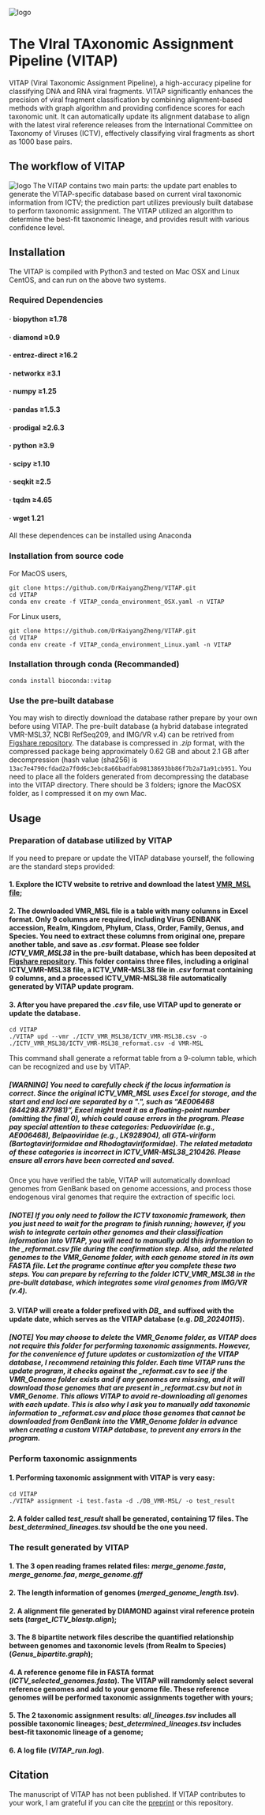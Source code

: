 ![logo](/images/logo.png)
# **The VIral TAxonomic Assignment Pipeline (VITAP)**
VITAP (Viral Taxonomic Assignment Pipeline), a high-accuracy pipeline for classifying DNA and RNA viral fragments. VITAP significantly enhances the precision of viral fragment classification by combining alignment-based methods with graph algorithm and providing confidence scores for each taxonomic unit. It can automatically update its alignment database to align with the latest viral reference releases from the International Committee on Taxonomy of Viruses (ICTV), effectively classifying viral fragments as short as 1000 base pairs.
## The workflow of VITAP
![logo](/images/workflow.png)
The VITAP contains two main parts: the update part enables to generate the VITAP-specific database based on current viral taxonomic information from ICTV; the prediction part utilizes previously built database to perform taxonomic assignment. The VITAP utilized an algorithm to determine the best-fit taxonomic lineage, and provides result with various confidence level.
## Installation
The VITAP is compiled with Python3 and tested on Mac OSX and Linux CentOS, and can run on the above two systems.
### Required Dependencies
####   · biopython  ≥1.78
####   · diamond  ≥0.9
####   · entrez-direct  ≥16.2
####   · networkx  ≥3.1
####   · numpy  ≥1.25
####   · pandas  ≥1.5.3
####   · prodigal  ≥2.6.3
####   · python  ≥3.9
####   · scipy  ≥1.10
####   · seqkit  ≥2.5
####   · tqdm  ≥4.65
####   · wget  1.21
All these dependences can be installed using Anaconda
### Installation from source code
For MacOS users,
```
git clone https://github.com/DrKaiyangZheng/VITAP.git
cd VITAP
conda env create -f VITAP_conda_environment_OSX.yaml -n VITAP
```
For Linux users,
```
git clone https://github.com/DrKaiyangZheng/VITAP.git
cd VITAP
conda env create -f VITAP_conda_environment_Linux.yaml -n VITAP
```
### Installation through conda (Recommanded)
```
conda install bioconda::vitap
```
### Use the pre-built database
You may wish to directly download the database rather prepare by your own before using VITAP. The pre-built database (a hybrid database integrated VMR-MSL37, NCBI RefSeq209, and IMG/VR v.4) can be retrived from [Figshare repository]([https://doi.org/10.6084/m9.figshare.25426159.v2]). The database is compressed in *.zip* format, with the compressed package being approximately 0.62 GB and about 2.1 GB after decompression (hash value (sha256) is `13ac7e4790cfdad2a7f0d6c3ebc8a66badfab98138693bb86f7b2a71a91cb951`. You need to place all the folders generated from decompressing the database into the VITAP directory. There should be 3 folders; ignore the MacOSX folder, as I compressed it on my own Mac.
## Usage
### Preparation of database utilized by VITAP
If you need to prepare or update the VITAP database yourself, the following are the standard steps provided:
#### 1. Explore the ICTV website to retrive and download the latest [VMR_MSL file](https://ictv.global/msl);
#### 2. The downloaded VMR_MSL file is a table with many columns in Excel format. Only **9** columns are required, including **Virus GENBANK accession**,	**Realm**,	**Kingdom**,	**Phylum**,	**Class**,	**Order**,	**Family**,	**Genus**, and	**Species**. You need to extract these columns from original one, prepare another table, and save as *.csv* format. Please see folder *ICTV_VMR_MSL38* in the pre-built database, which has been deposited at [Figshare repository](https://doi.org/10.6084/m9.figshare.25426159.v1). This folder contains three files, including a original ICTV_VMR-MSL38 file, a ICTV_VMR-MSL38 file in *.csv* format containing **9** columns, and a processed ICTV_VMR-MSL38 file automatically generated by VITAP update program. 
#### 3. After you have prepared the *.csv* file, use **VITAP upd** to generate or update the database.
```
cd VITAP
./VITAP upd --vmr ./ICTV_VMR_MSL38/ICTV_VMR-MSL38.csv -o ./ICTV_VMR_MSL38/ICTV_VMR-MSL38_reformat.csv -d VMR-MSL
```
This command shall generate a reformat table from a 9-column table, which can be recognized and use by VITAP.
##### **[WARNING]** You need to carefully check if the locus information is correct. Since the original ICTV_VMR_MSL uses Excel for storage, and the start and end loci are separated by a ".", such as “AE006468 (844298.877981)”, Excel might treat it as a floating-point number (omitting the final 0), which could cause errors in the program. Please pay special attention to these categories: Peduoviridae (e.g., AE006468), Belpaoviridae (e.g., LK928904), all GTA-viriform (Bartogtaviriformidae and Rhodogtaviriformidae). The related metadata of these categories is incorrect in ICTV_VMR-MSL38_210426. Please ensure all errors have been corrected and saved.
Once you have verified the table, VITAP will automatically download genomes from GenBank based on genome accessions, and process those endogenous viral genomes that require the extraction of specific loci.
##### **[NOTE]** If you only need to follow the ICTV taxonomic framework, then you just need to wait for the program to finish running; however, if you wish to integrate certain other genomes and their classification information into VITAP, you will need to manually add this information to the *_reformat.csv* file during the confirmation step. Also, add the related genomes to the *VMR_Genome* folder, with each genome stored in its own FASTA file. Let the programe continue after you complete these two steps. You can prepare by referring to the folder *ICTV_VMR_MSL38* in the pre-built database, which integrates some viral genomes from IMG/VR (v.4).
#### 3. VITAP will create a folder prefixed with *DB_* and suffixed with the update date, which serves as the VITAP database (e.g. *DB_20240115*).
##### **[NOTE]** You may choose to delete the *VMR_Genome* folder, as VITAP does not require this folder for performing taxonomic assignments. However, for the convenience of future updates or customization of the VITAP database, I recommend retaining this folder. Each time VITAP runs the update program, it checks against the *_reformat.csv* to see if the *VMR_Genome* folder exists and if any genomes are missing, and it will download those genomes that are present in *_reformat.csv* but not in *VMR_Genome*. This allows VITAP to avoid re-downloading all genomes with each update. This is also why I ask you to manually add taxonomic information to *_reformat.csv* and place those genomes that cannot be downloaded from GenBank into the VMR_Genome folder in advance when creating a custom VITAP database, to prevent any errors in the program.
### Perform taxonomic assignments
#### 1. Performing taxonomic assignment with VITAP is very easy:
```
cd VITAP
./VITAP assignment -i test.fasta -d ./DB_VMR-MSL/ -o test_result
```
#### 2. A folder called *test_result* shall be generated, containing 17 files. The *best_determined_lineages.tsv* should be the one you need.
### The result generated by VITAP
#### 1. The 3 open reading frames related files: *merge_genome.fasta*, *merge_genome.faa*, *merge_genome.gff*
#### 2. The length information of genomes (*merged_genome_length.tsv*).
#### 2. A alignment file generated by DIAMOND against viral reference protein sets (*target_ICTV_blastp.align*);
#### 3. The 8 bipartite network files describe the quantified relationship between genomes and taxonomic levels (from Realm to Species)(*Genus_bipartite.graph*);
#### 4. A reference genome file in FASTA format (*ICTV_selected_genomes.fasta*). The VITAP will ramdomly select several reference genomes and add to your genome file. These reference genomes will be performed taxonomic assignments together with yours;
#### 5. The 2 taxonomic assignment results: *all_lineages.tsv* includes all possible taxonomic lineages; *best_determined_lineages.tsv* includes best-fit taxonomic lineage of a genome;
#### 6. A log file (*VITAP_run.log*).
## Citation
The manuscript of VITAP has not been published. If VITAP contributes to your work, I am grateful if you can cite the [preprint](https://doi.org/10.21203/rs.3.rs-4406120/v1) or this repository.


